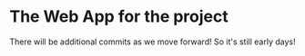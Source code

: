 # The Web App for the project
There will be additional commits as we move forward!
So it's still early days!
